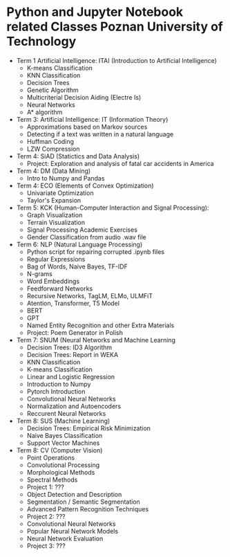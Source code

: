 # Python and Jupyter Notebook related Classes Poznan University of Technology
* Term 1 Artificial Intelligence: ITAI (Introduction to Artificial Intelligence)
  * K-means Classification
  * KNN Classification
  * Decision Trees
  * Genetic Algorithm
  * Multicriterial Decision Aiding (Electre Is)
  * Neural Networks
  * A* algorithm
* Term 3: Artificial Intelligence: IT (Information Theory)
  * Approximations based on Markov sources
  * Detecting if a text was written in a natural language
  * Huffman Coding
  * LZW Compression
* Term 4: SiAD (Statictics and Data Analysis)
  * Project: Exploration and analysis of fatal car accidents in America
* Term 4: DM (Data Mining)
  * Intro to Numpy and Pandas
* Term 4: ECO (Elements of Convex Optimization)
  * Univariate Optimization
  * Taylor's Expansion
* Term 5: KCK (Human-Computer Interaction and Signal Processing):
  * Graph Visualization
  * Terrain Visualization
  * Signal Processing Academic Exercises
  * Gender Classification from audio .wav file
* Term 6: NLP (Natural Language Processing)
  * Python script for repairing corrupted .ipynb files
  * Regular Expressions
  * Bag of Words, Naive Bayes, TF-IDF
  * N-grams
  * Word Embeddings
  * Feedforward Networks
  * Recursive Networks, TagLM, ELMo, ULMFiT
  * Atention, Transformer, T5 Model
  * BERT
  * GPT
  * Named Entity Recognition and other Extra Materials
  * Project: Poem Generator in Polish
* Term 7: SNUM (Neural Networks and Machine Learning
  * Decision Trees: ID3 Algorithm
  * Decision Trees: Report in WEKA
  * KNN Classification
  * K-means Classification
  * Linear and Logistic Regression
  * Introduction to Numpy
  * Pytorch Introduction
  * Convolutional Neural Networks
  * Normalization and Autoencoders
  * Reccurent Neural Networks
* Term 8: SUS (Machine Learning)
  * Decision Trees: Empirical Risk Minimization
  * Naive Bayes Classification
  * Support Vector Machines
* Term 8: CV (Computer Vision)
  * Point Operations
  * Convolutional Processing
  * Morphological Methods
  * Spectral Methods
  * Project 1: ???
  * Object Detection and Description
  * Segmentation / Semantic Segmentation
  * Advanced Pattern Recognition Techniques
  * Project 2: ???
  * Convolutional Neural Networks
  * Popular Neural Network Models
  * Neural Network Evaluation
  * Project 3: ???
